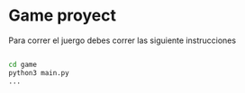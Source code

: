 # Game proyect

Para correr el juergo debes correr las siguiente instrucciones

```sh

cd game
python3 main.py
...


